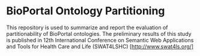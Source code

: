 # BioPortal Ontology Partitioning
This repository is used to summarize and report the evaluation of partitionability of BioPortal ontologies. The preliminary results of this study is published in 12th International Conference on Semantic Web Applications and Tools for Health Care and Life (SWAT4LSHC) [http://www.swat4ls.org/]
